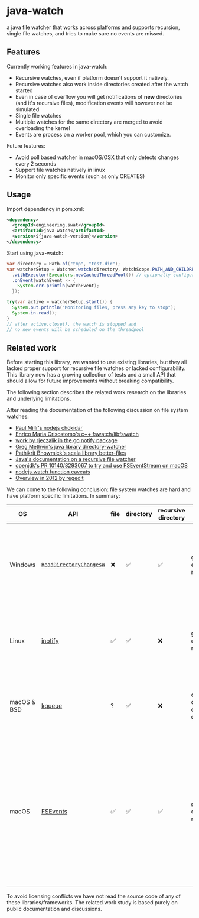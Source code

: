 # java-watch
a java file watcher that works across platforms and supports recursion, single file watches, and tries to make sure no events are missed.

## Features

Currently working features in java-watch:

- Recursive watches, even if platform doesn't support it natively.
- Recursive watches also work inside directories created after the watch started
- Even in case of overflow you will get notifications of **new** directories (and it's recursive files), modification events will however not be simulated
- Single file watches
- Multiple watches for the same directory are merged to avoid overloading the kernel
- Events are process on a worker pool, which you can customize.

Future features:

- Avoid poll based watcher in macOS/OSX that only detects changes every 2 seconds
- Support file watches natively in linux
- Monitor only specific events (such as only CREATES)

## Usage

Import dependency in pom.xml:

```xml
<dependency>
  <groupId>engineering.swat</groupId>
  <artifactId>java-watch</artifactId>
  <version>${java-watch-version}</version>
</dependency>
```

Start using java-watch:

```java
var directory = Path.of("tmp", "test-dir");
var watcherSetup = Watcher.watch(directory, WatchScope.PATH_AND_CHILDREN)
  .withExecutor(Executors.newCachedThreadPool()) // optionally configure a custom thread pool
  .onEvent(watchEvent -> {
    System.err.println(watchEvent);
  });

try(var active = watcherSetup.start()) {
  System.out.println("Monitoring files, press any key to stop");
  System.in.read();
}
// after active.close(), the watch is stopped and
// no new events will be scheduled on the threadpool
```

## Related work

Before starting this library, we wanted to use existing libraries, but they all lacked proper support for recursive file watches or lacked configurability. This library now has a growing collection of tests and a small API that should allow for future improvements without breaking compatibility.

The following section describes the related work research on the libraries and underlying limitations.

After reading the documentation of the following discussion on file system watches:

- [Paul Millr's nodejs chokidar](https://github.com/paulmillr/chokidar)
- [Enrico Maria Crisostomo's c++ fswatch/libfswatch](https://github.com/emcrisostomo/fswatch)
- [work by rjeczalik in the go notify package](https://pkg.go.dev/github.com/rjeczalik/notify)
- [Greg Methvin's java library directory-watcher](https://github.com/gmethvin/directory-watcher)
- [Pathikrit Bhowmick's scala library better-files](https://github.com/pathikrit/better-files)
- [Java's documentation on a recursive file watcher](https://docs.oracle.com/javase/tutorial/displayCode.html?code=https://docs.oracle.com/javase/tutorial/essential/io/examples/WatchDir.java)
- [openjdk's PR 10140/8293067 to try and use FSEventStream on macOS](https://github.com/openjdk/jdk/pull/10140)
- [nodejs watch function caveats](https://nodejs.org/docs/latest/api/fs.html#caveats)
- [Overview in 2012 by regedit](https://lists.qt-project.org/pipermail/development/2012-July/005279.html)

We can come to the following conclusion: file system watches are hard and have platform specific limitations.
In summary:

| OS | API | file | directory | recursive directory | overflow | network | notes|
| -- | -- | -- | --- | -- |---|--| -- |
| Windows | [`ReadDirectoryChangesW`](https://learn.microsoft.com/en-us/windows/win32/api/winbase/nf-winbase-readdirectorychangesw) | ❌ | ✅ | ✅ | generic error marker | some, error in case not supported | hard to correctly setup (there are multiple ways to get updates), can be chatty with it's events. can lock the directory it's monitoring. |
| Linux | [inotify](https://man7.org/linux/man-pages/man7/inotify.7.html) | ✅ | ✅ | ❌ | generic error marker | only local changes, no error | note that the new [fanotify](https://man7.org/linux/man-pages/man7/fanotify.7.html) supports recursive watches, but only at mount points, not for arbitrary directories. |
| macOS & BSD | [kqueue](https://man.freebsd.org/cgi/man.cgi?kqueue) | ? | ✅ | ❌ | can quickly run out of file descriptors | ? | implementing recursive directory watches this way will quickly run out of file descriptors |
| macOS | [FSEvents](https://developer.apple.com/documentation/coreservices/file_system_events) | ✅ |✅ | ✅ | generic error marker | ? | Some report it works great, but openjdk stopped doing this direction of the implementation as it consistently failed a test with a lot of IO operations and register and unregisters of watches. Reporting that the API would just stop reporting any events |

To avoid licensing conflicts we have not read the source code of any of these libraries/frameworks. The related work study is based purely on public documentation and discussions.
